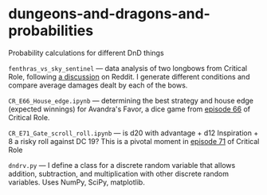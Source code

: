 # dungeons-and-dragons-and-probabilities
Probability calculations for different DnD things

`fenthras_vs_sky_sentinel` &mdash; data analysis of two longbows from Critical Role, following [a discussion](https://www.reddit.com/r/criticalrole/comments/59fans/spoilers_e72_what_is_the_difference_in_damage/) on Reddit. I generate different conditions and compare average damages dealt by each of the bows.

`CR_E66_House_edge.ipynb` &mdash; determining the best strategy and house edge (expected winnings) for Avandra's Favor, a dice game from [episode 66](https://youtu.be/jgmBV5NA2A8) of Critical Role.

`CR_E71_Gate_scroll_roll.ipynb` &mdash; is d20 with advantage + d12 Inspiration + 8 a risky roll against DC 19? This is a pivotal moment in [episode 71](https://youtu.be/-I_tnzBKSWk) of Critical Role


`dndrv.py` &mdash; I define a class for a discrete random variable that allows addition, subtraction, and multiplication with other discrete random variables. Uses NumPy, SciPy, matplotlib.
